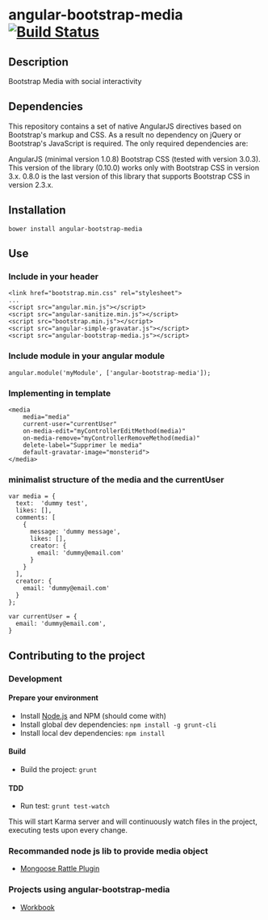 # angular-bootstrap-media [![Build Status](https://secure.travis-ci.org/daemon1981/angular-bootstrap-media.png)](https://travis-ci.org/daemon1981/angular-bootstrap-media)

## Description

Bootstrap Media with social interactivity

## Dependencies

This repository contains a set of native AngularJS directives based on Bootstrap's markup and CSS. As a result no dependency on jQuery or Bootstrap's JavaScript is required. The only required dependencies are:

AngularJS (minimal version 1.0.8)
Bootstrap CSS (tested with version 3.0.3). This version of the library (0.10.0) works only with Bootstrap CSS in version 3.x. 0.8.0 is the last version of this library that supports Bootstrap CSS in version 2.3.x.

## Installation

```
bower install angular-bootstrap-media
```

## Use

### Include in your header

```
<link href="bootstrap.min.css" rel="stylesheet">
...
<script src="angular.min.js"></script>
<script src="angular-sanitize.min.js"></script>
<script src="bootstrap.min.js"></script>
<script src="angular-simple-gravatar.js"></script>
<script src="angular-bootstrap-media.js"></script>
```

### Include module in your angular module

```
angular.module('myModule', ['angular-bootstrap-media']);
```

### Implementing in template

```
<media
    media="media"
    current-user="currentUser"
    on-media-edit="myControllerEditMethod(media)"
    on-media-remove="myControllerRemoveMethod(media)"
    delete-label="Supprimer le media"
    default-gravatar-image="monsterid">
</media>
```

### minimalist structure of the media and the currentUser

```
var media = {
  text:  'dummy test',
  likes: [],
  comments: [
    {
      message: 'dummy message',
      likes: [],
      creator: {
        email: 'dummy@email.com'
      }
    }
  ],
  creator: {
    email: 'dummy@email.com'
  }
};
```

```
var currentUser = {
  email: 'dummy@email.com',
}
```

## Contributing to the project

### Development
#### Prepare your environment
* Install [Node.js](http://nodejs.org/) and NPM (should come with)
* Install global dev dependencies: `npm install -g grunt-cli`
* Install local dev dependencies: `npm install`

#### Build
* Build the project: `grunt`

#### TDD
* Run test: `grunt test-watch`
 
This will start Karma server and will continuously watch files in the project, executing tests upon every change.

### Recommanded node js lib to provide media object

 - [Mongoose Rattle Plugin](https://github.com/daemon1981/mongoose-rattle-plugin)

### Projects using angular-bootstrap-media

 - [Workbook](https://github.com/eleven-labs/Workbook)
